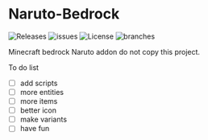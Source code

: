 # Naruto-Bedrock 
![Releases](https://badgen.net/github/release/modmaker101/minecraft-bedrock-naruto)  ![issues](https://badgen.net/github/open-issues/modmaker101/minecraft-bedrock-naruto)  ![License](https://badgen.net/badge/license/BSL/blue) ![branches](https://badgen.net/github/branches/modmaker101/minecraft-bedrock-naruto)

Minecraft bedrock Naruto addon
do not copy this project.

To do list
- [ ] add scripts
- [ ] more entities
- [ ] more items
- [ ] better icon
- [ ] make variants
- [ ] have fun
